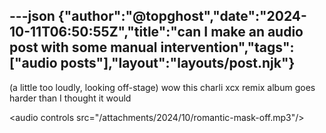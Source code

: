 ---json
{"author":"@topghost","date":"2024-10-11T06:50:55Z","title":"can I make an audio post with some manual intervention","tags":["audio posts"],"layout":"layouts/post.njk"}
---
(a little too loudly, looking off-stage) wow this charli xcx remix album goes harder than I thought it would

&#x3C;audio controls src=&#x22;/attachments/2024/10/romantic-mask-off.mp3&#x22;/&#x3E;

